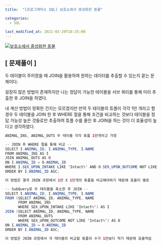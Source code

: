 ```yaml
---
title:  "[프로그래머스 SQL] 보호소에서 중성화한 동물"

categories:
  - SQL
  
last_modified_at: 2021-03-29T18:35:00
---
```


[![보호소에서 중성화한 동물](https://user-images.githubusercontent.com/53072057/112786510-5f645280-9091-11eb-8162-684e521b85d1.JPG)](https://programmers.co.kr/learn/courses/30/lessons/59045#fn1)  
<h2>[ 문제풀이 ]</h2>  
두 테이블이 주어졌을 때 JOIN을 활용하여 원하는 데이터를 추출할 수 있는지 묻는 문제이다.  

굉장히 많은 방법이 존재하지만 나는 정답이 가능한 테이블을 서브 쿼리를 통해 미리 추출한 후 JOIN을 하였다.  

내 계산 방법이 정확한 건지는 모르겠지만 만약 두 테이블의 튜플이 각각 1만 개라고 할 경우 두 테이블을 JOIN 한 후 WHERE 절을 통해 조건을 비교하는 것보다 테이블을 정답 가능성 높은 것들로만 추출하여 튜플 수를 줄인 후 JOIN을 하는 것이 더 효율성이 높다고 생각하였다.  

```java
ANIMAL_INS, ANIMAL_OUTS 두 테이블 각각 튜플 1만개라고 가정

-- JOIN 후 WHERE 절을 통해 비교 --
SELECT I.ANIMAL_ID, I.ANIMAL_TYPE, I.NAME
FROM ANIMAL_INS AS I
JOIN ANIMAL_OUTS AS O
ON I.ANIMAL_ID = O.ANIMAL_ID
WHERE I.SEX_UPON_INTAKE LIKE 'Intact%' AND O.SEX_UPON_OUTCOME NOT LIKE 'Intact%'
ORDER BY I.ANIMAL_ID ASC;

이 방법은 결국 JOIN 과정에서 1만 X 1만개의 튜플을 비교해야하기 때문에 효율이 별로

-- SubQuery로 두 테이블을 축소한 후 JOIN --
SELECT I.ANIMAL_ID, I.ANIMAL_TYPE, I.NAME
FROM (SELECT ANIMAL_ID, ANIMAL_TYPE, NAME
      FROM ANIMAL_INS 
      WHERE SEX_UPON_INTAKE LIKE 'Intact%') AS I
JOIN (SELECT ANIMAL_ID, ANIMAL_TYPE, NAME
      FROM ANIMAL_OUTS
      WHERE SEX_UPON_OUTCOME NOT LIKE 'Intact%') AS O
ON I.ANIMAL_ID = O.ANIMAL_ID
ORDER BY I.ANIMAL_ID ASC; 

이 방법은 JOIN 과정에서 각 테이블의 비교할 튜플의 수가 1만보다 작기 때문에 효율적임
```
